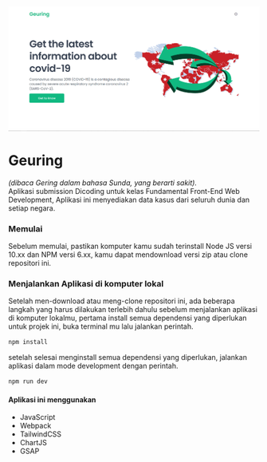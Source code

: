 ![Preview](./preview/geuring-thumb.png "Preview Screenshot")
# Geuring
*(dibaca Gering dalam bahasa Sunda, yang berarti sakit).*<br/>
Aplikasi submission Dicoding untuk kelas Fundamental Front-End Web Development,
Aplikasi ini menyediakan data kasus dari seluruh dunia dan setiap negara.

### Memulai
Sebelum memulai, pastikan komputer kamu sudah terinstall Node JS versi 10.xx dan NPM versi 6.xx, kamu dapat mendownload versi zip atau clone repositori ini.

### Menjalankan Aplikasi di komputer lokal
Setelah men-download atau meng-clone repositori ini, ada beberapa langkah yang harus dilakukan terlebih dahulu sebelum menjalankan aplikasi di komputer lokalmu, pertama install semua dependensi yang diperlukan untuk projek ini, buka terminal mu lalu jalankan perintah.
```sh
npm install
```
setelah selesai menginstall semua dependensi yang diperlukan, jalankan aplikasi dalam mode development dengan perintah.
```sh
npm run dev
```

#### Aplikasi ini menggunakan

 - JavaScript
 - Webpack
 - TailwindCSS
 - ChartJS
 - GSAP
